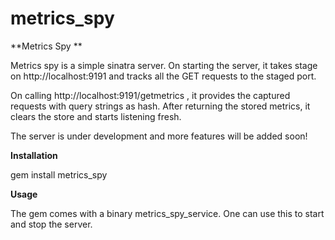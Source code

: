 # metrics_spy

**Metrics Spy
**

Metrics spy is a simple sinatra server. On starting the server, it takes stage on http://localhost:9191 and tracks all the GET requests to the staged port.

On calling http://localhost:9191/getmetrics , it provides the captured requests with query strings as hash. After returning the stored metrics, it clears the store and starts listening fresh.

The server is under development and more features will be added soon!

**Installation**

gem install metrics_spy

**Usage**

The gem comes with a binary metrics_spy_service. One can use this to start and stop the server.
